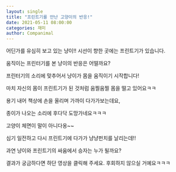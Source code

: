 ```yaml
---
layout: single
title: "프린트기를 만난 고양이의 반응!"
date: 2021-05-11 08:00:00
categories: 재미
author: Companimal
---
```


어딘가를 유심히 보고 있는 냥이!! 시선이 향한 곳에는 프린트기가 있습니다.

움직이는 프린터기를 본 냥이의 반응은 어떨까요?

프린터기의 소리에 맞추어서 냥이가 몸을 움직이기 시작합니다!

마치 자신의 몸이 프린트기가 된 것처럼 움찔움찔 몸을 떨고 있어요ㅋㅋ

용기 내어 책상에 손을 올리며 가까이 다가가보는데요,

종이가 나오는 소리에 후다닥 도망가네요ㅋㅋㅋ

고양이 체면이 말이 아니다옹~~

심기 일전하고 다시 프린트기에 다가가 냥냥펀치를 날리는데!!

과연 냥이와 프린트기의 싸움에서 승자는 누가 될까요?

결과가 궁금하다면 하단 영상을 클릭해 주세요. 후회하지 않으실 거예요ㅋㅋㅋ
